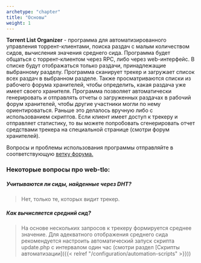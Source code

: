 ```yaml
---
archetype: "chapter"
title: "Основы"
weight: 1
---
```


**Torrent List Organizer** - программа для автоматизированного управления торрент-клиентами, поиска раздач с малым количеством сидов, вычисления значения среднего сида.
Программа будет общаться с торрент-клиентом через RPC, либо через web-интерфейс.
В списке будут отображаться только раздачи, принадлежащие выбранному разделу.
Программа сканирует трекер и загружает список всех раздач в выбранном разделе.
Также просматриваются списки из рабочего форума хранителей, чтобы определить, какая раздача уже имеет своего хранителя.
Программа позволяет автоматически генерировать и отправлять отчеты о загруженных раздачах в рабочий форум хранителей, чтобы другие участники могли по нему ориентироваться.
Раньше это делалось вручную либо с использованием скриптов.
Если клиент имеет доступ к трекеру и отправляет статистику, то вы можете попробовать сгенерировать отчет средствами трекера на специальной странице (смотри форум хранителей).

Вопросы и проблемы использования программы отправляйте в соответствующую [ветку форума.](https://rutracker.org/forum/viewtopic.php?t=4546540)

### Некоторые вопросы про web-tlo:

##### Учитываются ли сиды, найденные через DHT?

> Нет, только те, которых видит трекер.

##### Как вычисляется средний сид?

> На основе нескольких запросов к трекеру формируется среднее значение.
Для адекватного отображения среднего сида рекомендуется настроить автоматический запуск скрипта update.php с интервалом один час (смотри раздел [Скрипты автоматизации]({{< relref "/configuration/automation-scripts" >}}))
